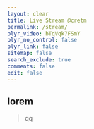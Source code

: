 ```yaml
---
layout: clear
title: Live Stream @cretm
permalink: /stream/
plyr_video: bTqVqk7FSmY
plyr_no_control: false
plyr_link: false
sitemap: false
search_exclude: true
comments: false
edit: false
---
```



## lorem

> qq
